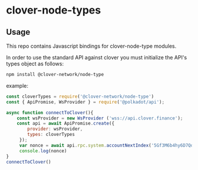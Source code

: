 # clover-node-types
## Usage
This repo contains Javascript bindings for clover-node-type modules.

In order to use the standard API against clover you must initialize the API's types object as follows:

```bash
npm install @clover-network/node-type
```

example:
```javascript
const cloverTypes = require('@clover-network/node-type')
const { ApiPromise, WsProvider } = require('@polkadot/api');

async function connectToClover(){
    const wsProvider = new WsProvider ('wss://api.clover.finance');
    const api = await ApiPromise.create({ 
        provider: wsProvider,
        types: cloverTypes
     });
     var nonce = await api.rpc.system.accountNextIndex('5Gf3M6b4hy6D7QdGwaKGv1AteiuLzpPw4XVo9FmuHZbDG6qn');
     console.log(nonce)
}
connectToClover()
```
